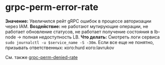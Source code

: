 # grpc-perm-error-rate

**Значение:** Увеличился рейт gRPC ошибок в процессе авторизации через IAM.
**Воздействие:** не работают мутирующие операции, не работает обновление статусов, не работает получение состояния в lb-node -> полная недоступность LB.
**Что делать:** Смотреть логи сервиса `sudo journalctl -u $service_name -S -30m`. Если все еще не понятно, призывать ответственных: кого:hurd кого:lavrukov

См. также [grpc-perm-denied-rate](https://docs.yandex-team.ru/yc-monitoring/cgw/grpc-perm-denied-rate)
